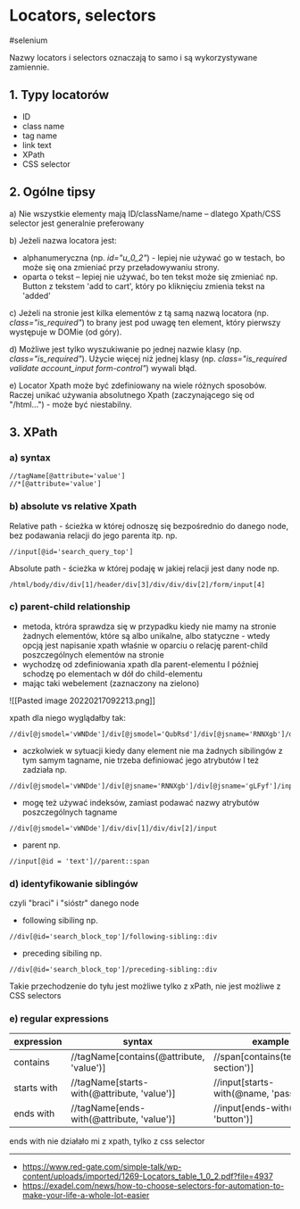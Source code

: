 # Locators, selectors
#selenium

Nazwy locators i selectors oznaczają to samo i są wykorzystywane zamiennie.

## 1. Typy locatorów
* ID
* class name
* tag name
* link text
* XPath
* CSS selector

## 2. Ogólne tipsy
a) Nie wszystkie elementy mają ID/className/name – dlatego Xpath/CSS selector jest generalnie preferowany

b) Jeżeli nazwa locatora jest:
* alphanumeryczna (np. *id="u_0_2"*) - lepiej nie używać go w testach, bo może się ona zmieniać przy przeładowywaniu strony.
* oparta o tekst – lepiej nie używać, bo ten tekst może się zmieniać np. Button z tekstem 'add to cart', który po kliknięciu zmienia tekst na 'added'

c) Jeżeli na stronie jest kilka elementów z tą samą nazwą locatora (np. *class="is_required"*) to brany jest pod uwagę ten element, który pierwszy występuje w DOMie (od góry).

d) Możliwe jest tylko wyszukiwanie po jednej nazwie klasy (np. *class="is_required"*). Użycie więcej niż jednej klasy (np. *class="is_required validate account_input form-control"*) wywali błąd. 

e) Locator Xpath może być zdefiniowany na wiele różnych sposobów. Raczej unikać używania absolutnego Xpath (zaczynającego się od "/html...") - może być niestabilny.

## 3. XPath
### a) syntax
```
//tagName[@attribute='value'] 
//*[@attribute='value']
```

### b) absolute vs relative Xpath

Relative path - ścieżka w której odnoszę się bezpośrednio do danego node, bez podawania relacji do jego parenta itp. np.
```
//input[@id='search_query_top']
```

Absolute path - ścieżka w której podaję w jakiej relacji jest dany node np. 
```
/html/body/div/div[1]/header/div[3]/div/div/div[2]/form/input[4]
```

### c) parent-child relationship
* metoda, ktróra sprawdza się w przypadku kiedy nie mamy na stronie żadnych elementów, które są albo unikalne, albo statyczne - wtedy opcją jest napisanie xpath właśnie w oparciu o relację parent-child poszczególnych elementów na stronie 
* wychodzę od zdefiniowania xpath dla parent-elementu I później schodzę po elementach w dół do child-elementu
* mając taki webelement (zaznaczony na zielono) 

![[Pasted image 20220217092213.png]]

xpath dla niego wyglądałby tak:
```
//div[@jsmodel='vWNDde']/div[@jsmodel='QubRsd']/div[@jsname='RNNXgb']/div[@class='SDkEP']/div[@jsname='gLFyf']/input[@name='q'] 
```

* aczkolwiek w sytuacji kiedy dany element nie ma żadnych sibilingów z tym samym tagname, nie trzeba definiować jego atrybutów I też zadziała np.
```
//div[@jsmodel='vWNDde']/div[@jsname='RNNXgb']/div[@jsname='gLFyf']/input[@name='q']
```

* mogę też używać indeksów, zamiast podawać nazwy atrybutów poszczególnych tagname
```
//div[@jsmodel='vWNDde']/div/div[1]/div/div[2]/input
```

* parent np.
```
//input[@id = 'text']//parent::span
```


### d) identyfikowanie siblingów
czyli "braci" i "sióstr" danego node

* following sibiling np.
```
//div[@id='search_block_top']/following-sibling::div
```

* preceding sibiling np.
```
//div[@id='search_block_top']/preceding-sibling::div
```
Takie przechodzenie do tyłu jest możliwe tylko z xPath, nie jest możliwe z CSS selectors


### e) regular expressions

| expression | syntax | example |
| ----------- | ----------- | ----------- |
| contains | //tagName[contains(@attribute, 'value')] | //span[contains(text(),'Add section')] |
| starts with | //tagName[starts-with(@attribute, 'value')] | //input[starts-with(@name, 'pass')] |
| ends with | //tagName[ends-with(@attribute, 'value')] | //input[ends-with(@id, 'button')] |

ends with nie działało mi z xpath, tylko z css selector

---
* https://www.red-gate.com/simple-talk/wp-content/uploads/imported/1269-Locators_table_1_0_2.pdf?file=4937
* https://exadel.com/news/how-to-choose-selectors-for-automation-to-make-your-life-a-whole-lot-easier
